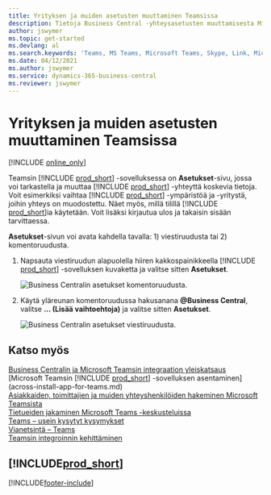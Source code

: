 ```yaml
---
title: Yrityksen ja muiden asetusten muuttaminen Teamsissa
description: Tietoja Business Central -yhteysasetusten muuttamisesta Microsoft Teamsissa.
author: jswymer
ms.topic: get-started
ms.devlang: al
ms.search.keywords: 'Teams, MS Teams, Microsoft Teams, Skype, Link, Microsoft 365, settings, search'
ms.date: 04/12/2021
ms.author: jswymer
ms.service: dynamics-365-business-central
ms.reviewer: jswymer
---
```


# Yrityksen ja muiden asetusten muuttaminen Teamsissa

[!INCLUDE [online_only](includes/online_only.md)]

Teamsin [!INCLUDE [prod_short](includes/prod_short.md)] -sovelluksessa on **Asetukset**-sivu, jossa voi tarkastella ja muuttaa [!INCLUDE [prod_short](includes/prod_short.md)] -yhteyttä koskevia tietoja. Voit esimerkiksi vaihtaa [!INCLUDE [prod_short](includes/prod_short.md)] -ympäristöä ja -yritystä, joihin yhteys on muodostettu. Näet myös, millä tilillä [!INCLUDE [prod_short](includes/prod_short.md)]ia käytetään. Voit lisäksi kirjautua ulos ja takaisin sisään tarvittaessa.

**Asetukset**-sivun voi avata kahdella tavalla: 1) viestiruudusta tai 2) komentoruudusta.

1. Napsauta viestiruudun alapuolella hiiren kakkospainikkeella [!INCLUDE [prod_short](includes/prod_short.md)] -sovelluksen kuvaketta ja valitse sitten **Asetukset**.

    ![Business Centralin asetukset komentoruudusta.](media/teams-settings-message-box.png)

2. Käytä yläreunan komentoruudussa hakusanana **@Business Central**, valitse **... (Lisää vaihtoehtoja)** ja valitse sitten **Asetukset**.

   ![Business Centralin asetukset viestiruudusta.](media/teams-settings-command-box.png)

## Katso myös

[Business Centralin ja Microsoft Teamsin integraation yleiskatsaus](across-teams-overview.md)  
[Microsoft Teamsin [!INCLUDE [prod_short](includes/prod_short.md)] -sovelluksen asentaminen](across-install-app-for-teams.md)  
[Asiakkaiden, toimittajien ja muiden yhteyshenkilöiden hakeminen Microsoft Teamsista](across-search-contacts-teams.md)  
[Tietueiden jakaminen Microsoft Teams -keskusteluissa](across-working-with-teams.md)  
[Teams – usein kysytyt kysymykset](teams-faq.md)  
[Vianetsintä – Teams](admin-teams-troubleshooting.md)  
[Teamsin integroinnin kehittäminen](/dynamics365/business-central/dev-itpro/developer/devenv-develop-for-teams)  

## [!INCLUDE[prod_short](includes/free_trial_md.md)]  


[!INCLUDE[footer-include](includes/footer-banner.md)]